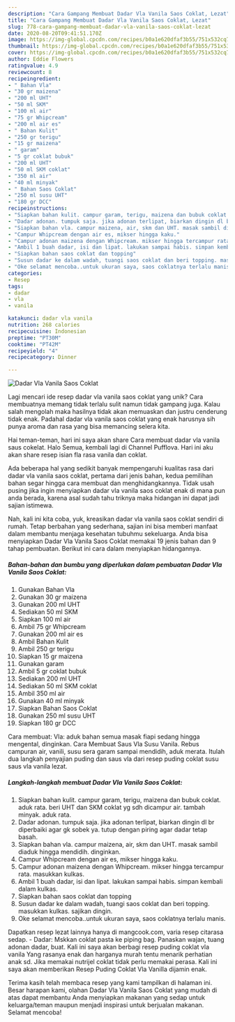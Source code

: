 ```yaml
---
description: "Cara Gampang Membuat Dadar Vla Vanila Saos Coklat, Lezat"
title: "Cara Gampang Membuat Dadar Vla Vanila Saos Coklat, Lezat"
slug: 778-cara-gampang-membuat-dadar-vla-vanila-saos-coklat-lezat
date: 2020-08-20T09:41:51.170Z
image: https://img-global.cpcdn.com/recipes/b0a1e620dfaf3b55/751x532cq70/dadar-vla-vanila-saos-coklat-foto-resep-utama.jpg
thumbnail: https://img-global.cpcdn.com/recipes/b0a1e620dfaf3b55/751x532cq70/dadar-vla-vanila-saos-coklat-foto-resep-utama.jpg
cover: https://img-global.cpcdn.com/recipes/b0a1e620dfaf3b55/751x532cq70/dadar-vla-vanila-saos-coklat-foto-resep-utama.jpg
author: Eddie Flowers
ratingvalue: 4.9
reviewcount: 8
recipeingredient:
- " Bahan Vla"
- "30 gr maizena"
- "200 ml UHT"
- "50 ml SKM"
- "100 ml air"
- "75 gr Whipcream"
- "200 ml air es"
- " Bahan Kulit"
- "250 gr terigu"
- "15 gr maizena"
- " garam"
- "5 gr coklat bubuk"
- "200 ml UHT"
- "50 ml SKM coklat"
- "350 ml air"
- "40 ml minyak"
- " Bahan Saos Coklat"
- "250 ml susu UHT"
- "180 gr DCC"
recipeinstructions:
- "Siapkan bahan kulit. campur garam, terigu, maizena dan bubuk coklat. aduk rata. beri UHT dan SKM coklat yg sdh dicampur air. tambah minyak. aduk rata."
- "Dadar adonan. tumpuk saja. jika adonan terlipat, biarkan dingin dl br diperbaiki agar gk sobek ya. tutup dengan piring agar dadar tetap basah."
- "Siapkan bahan vla. campur maizena, air, skm dan UHT. masak sambil diaduk hingga mendidih. dinginkan."
- "Campur Whipcream dengan air es, mikser hingga kaku."
- "Campur adonan maizena dengan Whipcream. mikser hingga tercampur rata. masukkan kulkas."
- "Ambil 1 buah dadar, isi dan lipat. lakukan sampai habis. simpan kembali dalam kulkas."
- "Siapkan bahan saos coklat dan topping"
- "Susun dadar ke dalam wadah, tuangi saos coklat dan beri topping. masukkan kulkas. sajikan dingin."
- "Oke selamat mencoba..untuk ukuran saya, saos coklatnya terlalu manis."
categories:
- Resep
tags:
- dadar
- vla
- vanila

katakunci: dadar vla vanila 
nutrition: 268 calories
recipecuisine: Indonesian
preptime: "PT30M"
cooktime: "PT42M"
recipeyield: "4"
recipecategory: Dinner

---
```



![Dadar Vla Vanila Saos Coklat](https://img-global.cpcdn.com/recipes/b0a1e620dfaf3b55/751x532cq70/dadar-vla-vanila-saos-coklat-foto-resep-utama.jpg)

Lagi mencari ide resep dadar vla vanila saos coklat yang unik? Cara membuatnya memang tidak terlalu sulit namun tidak gampang juga. Kalau salah mengolah maka hasilnya tidak akan memuaskan dan justru cenderung tidak enak. Padahal dadar vla vanila saos coklat yang enak harusnya sih punya aroma dan rasa yang bisa memancing selera kita.

Hai teman-teman, hari ini saya akan share Cara membuat dadar vla vanila saus cokelat. Halo Semua, kembali lagi di Channel Pufflova. Hari ini aku akan share resep isian fla rasa vanila dan coklat.

Ada beberapa hal yang sedikit banyak mempengaruhi kualitas rasa dari dadar vla vanila saos coklat, pertama dari jenis bahan, kedua pemilihan bahan segar hingga cara membuat dan menghidangkannya. Tidak usah pusing jika ingin menyiapkan dadar vla vanila saos coklat enak di mana pun anda berada, karena asal sudah tahu triknya maka hidangan ini dapat jadi sajian istimewa.


Nah, kali ini kita coba, yuk, kreasikan dadar vla vanila saos coklat sendiri di rumah. Tetap berbahan yang sederhana, sajian ini bisa memberi manfaat dalam membantu menjaga kesehatan tubuhmu sekeluarga. Anda bisa menyiapkan Dadar Vla Vanila Saos Coklat memakai 19 jenis bahan dan 9 tahap pembuatan. Berikut ini cara dalam menyiapkan hidangannya.

<!--inarticleads1-->

##### Bahan-bahan dan bumbu yang diperlukan dalam pembuatan Dadar Vla Vanila Saos Coklat:

1. Gunakan  Bahan Vla
1. Gunakan 30 gr maizena
1. Gunakan 200 ml UHT
1. Sediakan 50 ml SKM
1. Siapkan 100 ml air
1. Ambil 75 gr Whipcream
1. Gunakan 200 ml air es
1. Ambil  Bahan Kulit
1. Ambil 250 gr terigu
1. Siapkan 15 gr maizena
1. Gunakan  garam
1. Ambil 5 gr coklat bubuk
1. Sediakan 200 ml UHT
1. Sediakan 50 ml SKM coklat
1. Ambil 350 ml air
1. Gunakan 40 ml minyak
1. Siapkan  Bahan Saos Coklat
1. Gunakan 250 ml susu UHT
1. Siapkan 180 gr DCC


Cara membuat: Vla: aduk bahan semua masak fiapi sedang hingga mengental, dinginkan. Cara Membuat Saus Vla Susu Vanila. Rebus campuran air, vanili, susu sera garam sampai mendidih, aduk merata. Itulah dua langkah penyajian puding dan saus vla dari resep puding coklat susu saus vla vanila lezat. 

<!--inarticleads2-->

##### Langkah-langkah membuat Dadar Vla Vanila Saos Coklat:

1. Siapkan bahan kulit. campur garam, terigu, maizena dan bubuk coklat. aduk rata. beri UHT dan SKM coklat yg sdh dicampur air. tambah minyak. aduk rata.
1. Dadar adonan. tumpuk saja. jika adonan terlipat, biarkan dingin dl br diperbaiki agar gk sobek ya. tutup dengan piring agar dadar tetap basah.
1. Siapkan bahan vla. campur maizena, air, skm dan UHT. masak sambil diaduk hingga mendidih. dinginkan.
1. Campur Whipcream dengan air es, mikser hingga kaku.
1. Campur adonan maizena dengan Whipcream. mikser hingga tercampur rata. masukkan kulkas.
1. Ambil 1 buah dadar, isi dan lipat. lakukan sampai habis. simpan kembali dalam kulkas.
1. Siapkan bahan saos coklat dan topping
1. Susun dadar ke dalam wadah, tuangi saos coklat dan beri topping. masukkan kulkas. sajikan dingin.
1. Oke selamat mencoba..untuk ukuran saya, saos coklatnya terlalu manis.


Dapatkan resep lezat lainnya hanya di mangcook.com, varia resep citarasa sedap. - Dadar: Mskkan coklat pasta ke piping bag. Panaskan wajan, tuang adonan dadar, buat. Kali ini saya akan berbagi resep puding coklat vla vanila Yang rasanya enak dan harganya murah tentu menarik perhatian anak sd. Jika memakai nutrijel coklat tidak perlu memakai perasa. Kali ini saya akan memberikan Resep Puding Coklat Vla Vanilla dijamin enak. 

Terima kasih telah membaca resep yang kami tampilkan di halaman ini. Besar harapan kami, olahan Dadar Vla Vanila Saos Coklat yang mudah di atas dapat membantu Anda menyiapkan makanan yang sedap untuk keluarga/teman maupun menjadi inspirasi untuk berjualan makanan. Selamat mencoba!
